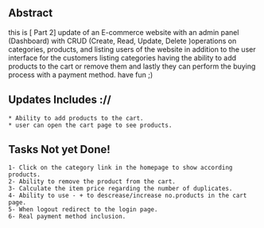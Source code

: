 ## Abstract
this is [ Part 2] update of an E-commerce website with an admin panel (Dashboard) with CRUD (Create, Read, Update, Delete )operations on categories, products, and listing users of the website in addition to the user interface for the customers listing categories having the ability to add products to the cart or remove them and lastly they can perform the buying process with a payment method.
have fun ;)


## Updates Includes ://
    * Ability to add products to the cart.
    * user can open the cart page to see products.
## Tasks Not yet Done!
    1- Click on the category link in the homepage to show according products.
    2- Ability to remove the product from the cart.
    3- Calculate the item price regarding the number of duplicates.
    4- Ability to use - + to descrease/increase no.products in the cart page.
    5- When logout redirect to the login page.
    6- Real payment method inclusion.
